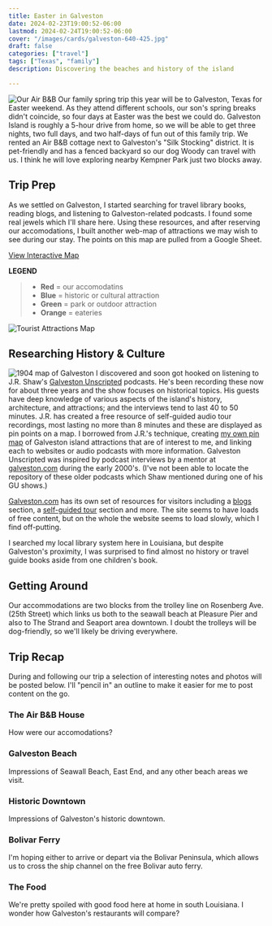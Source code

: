 ```yaml
---
title: Easter in Galveston
date: 2024-02-23T19:00:52-06:00
lastmod: 2024-02-24T19:00:52-06:00
cover: "/images/cards/galveston-640-425.jpg"
draft: false
categories: ["travel"]
tags: ["Texas", "family"]
description: Discovering the beaches and history of the island

---
```

![Our Air B&B](/images/travel/galveston/google-street-view-cr_tn.jpg#floatright)
Our family spring trip this year will be to Galveston, Texas for Easter weekend. As they attend different schools, our son's spring breaks didn't coincide, so four days at Easter was the best we could do. Galveston Island is roughly a 5-hour drive from home, so we will be able to get three nights, two full days, and two half-days of fun out of this family trip. We rented an Air B&B cottage next to Galveston's "Silk Stocking" district. It is pet-friendly and has a fenced backyard so our dog Woody can travel with us. I think he will love exploring nearby Kempner Park just two blocks away.

## Trip Prep
As we settled on Galveston, I started searching for travel library books, reading blogs, and listening to Galveston-related podcasts. I found some real jewels which I'll share here. Using these resources, and after reserving our accomodations, I built another web-map of attractions we may wish to see during our stay. The points on this map are pulled from a Google Sheet.

[View Interactive Map](https://howisjames.github.io/maps/galveston/)

**LEGEND**
> - **Red** = our accomodatins
> - **Blue** = historic or cultural attraction
> - **Green** = park or outdoor attraction
> - **Orange** = eateries

![Tourist Attractions Map](/images/travel/galveston/galveston-pin-map_tn.jpg)

## Researching History & Culture

![1904 map of Galveston](/images/travel/galveston/map-galveston-historic-1904_tn.jpg#floatright)
I discovered and soon got hooked on listening to J.R. Shaw's [Galveston Unscripted](https://www.galvestonunscripted.com/) podcasts. He's been recording these now for about three years and the show focuses on historical topics. His guests have deep knowledge of various aspects of the island's history, architecture, and attractions; and the interviews tend to last 40 to 50 minutes. J.R. has created a free resource of self-guided audio tour recordings, most lasting no more than 8 minutes and these are displayed as pin points on a map. I borrowed from J.R.'s technique, creating [my own pin map](https://howisjames.github.io/maps/galveston/) of Galveston island attractions that are of interest to me, and linking each to websites or audio podcasts with more information. Galveston Unscripted was inspired by podcast interviews by a mentor at [galveston.com](https://www.galveston.com/) during the early 2000's. (I've not been able to locate the repository of these older podcasts which Shaw mentioned during one of his GU shows.)

[Galveston.com](https://www.galveston.com/) has its own set of resources for visitors including a [blogs](https://www.galveston.com/blogs/) section, a [self-guided tour](https://www.galveston.com/whattodo/tours/self-guided-tours/) section and more. The site seems to have loads of free content, but on the whole the website seems to load slowly, which I find off-putting. 

I searched my local library system here in Louisiana, but despite Galveston's proximity, I was surprised to find almost no history or travel guide books aside from one children's book.

## Getting Around

Our accommodations are two blocks from the trolley line on Rosenberg Ave. (25th Street) which links us both to the seawall beach at Pleasure Pier and also to The Strand and Seaport area downtown. I doubt the trolleys will be dog-friendly, so we'll likely be driving everywhere.

## Trip Recap

During and following our trip a selection of interesting notes and photos will be posted below. I'll "pencil in" an outline to make it easier for me to post content on the go.

### The Air B&B House

How were our accomodations?

### Galveston Beach

Impressions of Seawall Beach, East End, and any other beach areas we visit.

### Historic Downtown

Impressions of Galveston's historic downtown.

### Bolivar Ferry

I'm hoping either to arrive or depart via the Bolivar Peninsula, which allows us to cross the ship channel on the free Bolivar auto ferry.

### The Food

We're pretty spoiled with good food here at home in south Louisiana. I wonder how Galveston's restaurants will compare?

